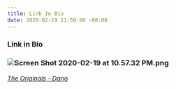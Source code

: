 ```yaml
---
title: Link In Bio
date: 2020-02-19 21:59:00 -08:00
---
```


### Link in Bio

### ![Screen Shot 2020-02-19 at 10.57.32 PM.png](/uploads/Screen%20Shot%202020-02-19%20at%2010.57.32%20PM.png)

*[The Originals - Dario](https://factorytown.click/Originals-Dario)*
